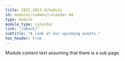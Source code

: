 ```yaml
---
title: 2022-2023 Schedule
id: modules/common/calendar.md
type: module
module_type: calendar
link: "/about/"
subtitle: "A look at our upcoming events."
has_header: true
---
```

Module content text assuming that there is a sub page.